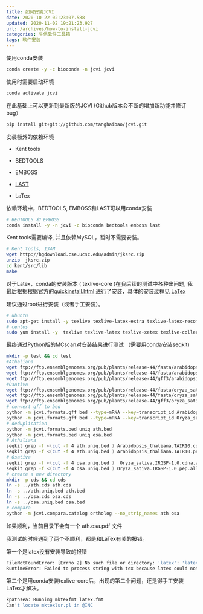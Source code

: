 ```yaml
---
title: 如何安装JCVI
date: 2020-10-22 02:23:07.588
updated: 2020-11-02 19:21:23.927
url: /archives/how-to-install-jcvi
categories: 生信软件工具箱
tags: 软件安装
---
```


使用conda安装

```Bash
conda create -y -c bioconda -n jcvi jcvi 
```

使用时需要启动环境

```Bash
conda activate jcvi
```

在此基础上可以更新到最新版的JCVI (Github版本会不断的增加新功能并修订bug）

```Bash
pip install git+git://github.com/tanghaibao/jcvi.git
```

安装额外的依赖环境

- Kent tools

- BEDTOOLS

- EMBOSS

- [LAST](http://last.cbrc.jp/)

- LaTex

依赖环境中，BEDTOOLS, EMBOSS和LAST可以用conda安装

```Bash
# BEDTOOLS 和 EMBOSS
conda install -y -n jcvi -c bioconda bedtools emboss last

```

Kent tools需要编译, 并且依赖MySQL，暂时不需要安装。

```Bash
# Kent tools, 134M
wget http://hgdownload.cse.ucsc.edu/admin/jksrc.zip 
unzip  jksrc.zip
cd kent/src/lib
make 
```

对于Latex，conda的安装版本 ( texlive-core )在我后续的测试中各种出问题, 我最后根据根据官方的[quickinstall.html](https://www.tug.org/texlive/quickinstall.html) 进行了安装，具体的安装过程见 [LaTex](/archives/install-latex-without-root)

建议通过root进行安装（或者手工安装）。

```Bash
# ubuntu
sudo apt-get install -y texlive texlive-latex-extra texlive-latex-recommended
# centos
sudo yum install -y  texlive texlive-latex texlive-xetex texlive-collection-latexrecommended
```

最终通过Python版的MCscan对安装结果进行测试 （需要用conda安装seqkit)

```Bash
mkdir -p test && cd test
#Athaliana
wget ftp://ftp.ensemblgenomes.org/pub/plants/release-44/fasta/arabidopsis_thaliana/cdna/Arabidopsis_thaliana.TAIR10.cdna.all.fa.gz
wget ftp://ftp.ensemblgenomes.org/pub/plants/release-44/fasta/arabidopsis_thaliana/pep/Arabidopsis_thaliana.TAIR10.pep.all.fa.gz
wget ftp://ftp.ensemblgenomes.org/pub/plants/release-44/gff3/arabidopsis_thaliana/Arabidopsis_thaliana.TAIR10.44.gff3.gz
#Osativa
wget ftp://ftp.ensemblgenomes.org/pub/plants/release-44/fasta/oryza_sativa/cdna/Oryza_sativa.IRGSP-1.0.cdna.all.fa.gz
wget ftp://ftp.ensemblgenomes.org/pub/plants/release-44/fasta/oryza_sativa/pep/Oryza_sativa.IRGSP-1.0.pep.all.fa.gz
wget ftp://ftp.ensemblgenomes.org/pub/plants/release-44/gff3/oryza_sativa/Oryza_sativa.IRGSP-1.0.44.gff3.gz 
# convert gff to bed
python -m jcvi.formats.gff bed --type=mRNA --key=transcript_id Arabidopsis_thaliana.TAIR10.44.gff3.gz > ath.bed
python -m jcvi.formats.gff bed --type=mRNA --key=transcript_id Oryza_sativa.IRGSP-1.0.44.gff3.gz > osa.bed 
# deduplication
python -m jcvi.formats.bed uniq ath.bed
python -m jcvi.formats.bed uniq osa.bed 
# Athaliana
seqkit grep -f <(cut -f 4 ath.uniq.bed ) Arabidopsis_thaliana.TAIR10.cdna.all.fa.gz | seqkit seq -i > ath.cds
seqkit grep -f <(cut -f 4 ath.uniq.bed ) Arabidopsis_thaliana.TAIR10.pep.all.fa.gz | seqkit seq -i > ath.pep 
# Osativa
seqkit grep -f <(cut -f 4 osa.uniq.bed )  Oryza_sativa.IRGSP-1.0.cdna.all.fa.gz | seqkit seq -i  > osa.cds
seqkit grep -f <(cut -f 4 osa.uniq.bed ) Oryza_sativa.IRGSP-1.0.pep.all.fa.gz | seqkit seq -i  > osa.pep 
# create a new directory
mkdir -p cds && cd cds
ln -s ../ath.cds ath.cds
ln -s ../ath.uniq.bed ath.bed
ln -s ../osa.cds osa.cds
ln -s ../osa.uniq.bed osa.bed 
# compara
python -m jcvi.compara.catalog ortholog --no_strip_names ath osa 
```

如果顺利，当前目录下会有一个 ath.osa.pdf 文件

我测试的时候遇到了两个不顺利，都是和LaTex有关的报错。

第一个是latex没有安装导致的报错

```Bash
FileNotFoundError: [Errno 2] No such file or directory: 'latex': 'latex'
RuntimeError: Failed to process string with tex because latex could not be found

```

第二个是用conda安装texlive-core后，出现的第二个问题，还是得手工安装LaTex才解决。

```Bash
kpathsea: Running mktexfmt latex.fmt
Can't locate mktexlsr.pl in @INC  
```

